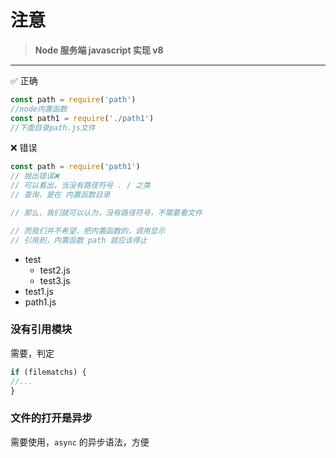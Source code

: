 # 注意

> **Node 服务端 javascript 实现 v8**

---

✅ 正确

```js
const path = require('path')
//node内置函数
const path1 = require('./path1')
//下面目录path.js文件
```

❌ 错误

```js
const path = require('path1')
// 抛出错误❌
// 可以看出，当没有路径符号 . / 之类
// 查询，是在 内置函数目录

// 那么，我们就可以认为，没有路径符号，不需要看文件

// 而我们并不希望，把内置函数的，调用显示
// 引用到，内置函数 path 就应该停止
```

* test
  * test2.js
  * test3.js
* test1.js
* path1.js

### 没有引用模块

需要，判定

```js
if (filematchs) {
//...
}
```

### 文件的打开是异步

需要使用，`async` 的异步语法，方便



